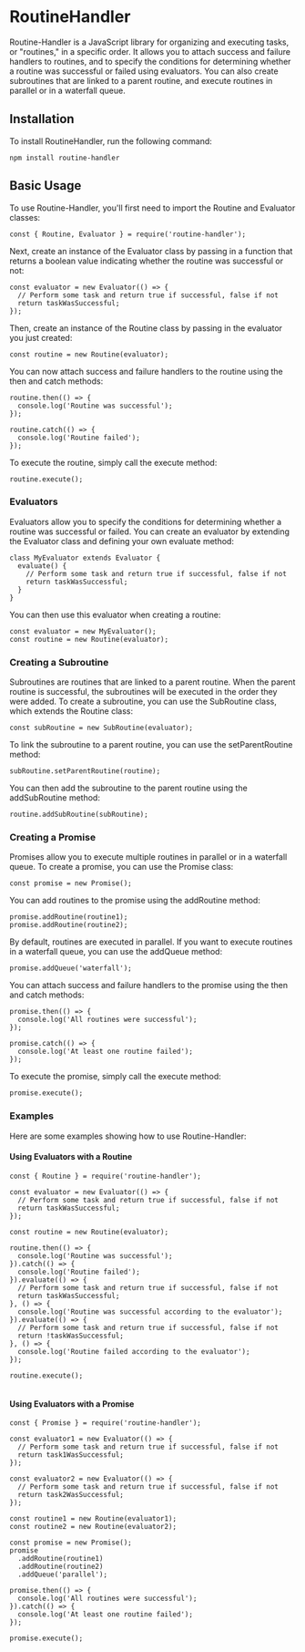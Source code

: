 # RoutineHandler
Routine-Handler is a JavaScript library for organizing and executing tasks, or "routines," in a specific order. It allows you to attach success and failure handlers to routines, and to specify the conditions for determining whether a routine was successful or failed using evaluators. You can also create subroutines that are linked to a parent routine, and execute routines in parallel or in a waterfall queue.

## Installation
To install RoutineHandler, run the following command:

```
npm install routine-handler
```

## Basic Usage
To use Routine-Handler, you'll first need to import the Routine and Evaluator classes:

```
const { Routine, Evaluator } = require('routine-handler');
```

Next, create an instance of the Evaluator class by passing in a function that returns a boolean value indicating whether the routine was successful or not:

```
const evaluator = new Evaluator(() => {
  // Perform some task and return true if successful, false if not
  return taskWasSuccessful;
});
```

Then, create an instance of the Routine class by passing in the evaluator you just created:

```
const routine = new Routine(evaluator);

```

You can now attach success and failure handlers to the routine using the then and catch methods:

```
routine.then(() => {
  console.log('Routine was successful');
});

routine.catch(() => {
  console.log('Routine failed');
});

```

To execute the routine, simply call the execute method:

```
routine.execute();

```
### Evaluators
Evaluators allow you to specify the conditions for determining whether a routine was successful or failed. You can create an evaluator by extending the Evaluator class and defining your own evaluate method:

```
class MyEvaluator extends Evaluator {
  evaluate() {
    // Perform some task and return true if successful, false if not
    return taskWasSuccessful;
  }
}

```

You can then use this evaluator when creating a routine:

```
const evaluator = new MyEvaluator();
const routine = new Routine(evaluator);

```

### Creating a Subroutine
Subroutines are routines that are linked to a parent routine. When the parent routine is successful, the subroutines will be executed in the order they were added. To create a subroutine, you can use the SubRoutine class, which extends the Routine class:

```
const subRoutine = new SubRoutine(evaluator);

```

To link the subroutine to a parent routine, you can use the setParentRoutine method:

```
subRoutine.setParentRoutine(routine);

```

You can then add the subroutine to the parent routine using the addSubRoutine method:

```
routine.addSubRoutine(subRoutine);

```

### Creating a Promise
Promises allow you to execute multiple routines in parallel or in a waterfall queue. To create a promise, you can use the Promise class:

```
const promise = new Promise();

```

You can add routines to the promise using the addRoutine method:

```
promise.addRoutine(routine1);
promise.addRoutine(routine2);

```

By default, routines are executed in parallel. If you want to execute routines in a waterfall queue, you can use the addQueue method:

```
promise.addQueue('waterfall');
```

You can attach success and failure handlers to the promise using the then and catch methods:

```
promise.then(() => {
  console.log('All routines were successful');
});

promise.catch(() => {
  console.log('At least one routine failed');
});

```

To execute the promise, simply call the execute method:

```
promise.execute();

```

### Examples
Here are some examples showing how to use Routine-Handler:

#### Using Evaluators with a Routine

```
const { Routine } = require('routine-handler');

const evaluator = new Evaluator(() => {
  // Perform some task and return true if successful, false if not
  return taskWasSuccessful;
});

const routine = new Routine(evaluator);

routine.then(() => {
  console.log('Routine was successful');
}).catch(() => {
  console.log('Routine failed');
}).evaluate(() => {
  // Perform some task and return true if successful, false if not
  return taskWasSuccessful;
}, () => {
  console.log('Routine was successful according to the evaluator');
}).evaluate(() => {
  // Perform some task and return true if successful, false if not
  return !taskWasSuccessful;
}, () => {
  console.log('Routine failed according to the evaluator');
});

routine.execute();


```

#### Using Evaluators with a Promise

```
const { Promise } = require('routine-handler');

const evaluator1 = new Evaluator(() => {
  // Perform some task and return true if successful, false if not
  return task1WasSuccessful;
});

const evaluator2 = new Evaluator(() => {
  // Perform some task and return true if successful, false if not
  return task2WasSuccessful;
});

const routine1 = new Routine(evaluator1);
const routine2 = new Routine(evaluator2);

const promise = new Promise();
promise
  .addRoutine(routine1)
  .addRoutine(routine2)
  .addQueue('parallel');

promise.then(() => {
  console.log('All routines were successful');
}).catch(() => {
  console.log('At least one routine failed');
});

promise.execute();

```
